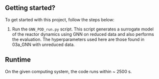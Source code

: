 ## Getting started?
To get started with this project, follow the steps below:
1. Run the `GNN_POD_run.py` script. This script generates a surrogate model of the reactor dynamics using GNN on reduced data and also performs the evaluation. The hyperparameters used here are those found in 03a_GNN with unreduced data.

## Runtime
On the given computing system, the code runs within ~ 2500 s.